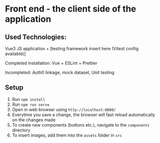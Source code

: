 # Front end - the client side of the application

## Used Technologies:
Vue3 JS application + [testing framework insert here (Vitest config available)]

Completed installation: Vue + ESLint + Prettier

Incompleted: Auth0 linkage, mock dataset, Unit testing

## Setup
1. Run `npm install`
2. Run `npm run serve`
3. Open in web browser using `http://localhost:8080/`
4. Everytime you save a change, the browser will fast reload automatically on the changes made
5. To create new components (buttons etc.), navigate to the `components` directory
6. To insert images, add them into the `assets` folder in `src`
